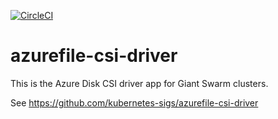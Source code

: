 [![CircleCI](https://circleci.com/gh/giantswarm/azurefile-csi-driver-app/tree/main.svg?style=svg)](https://circleci.com/gh/giantswarm/azurefile-csi-driver-app/tree/main)

# azurefile-csi-driver

This is the Azure Disk CSI driver app for Giant Swarm clusters.

See https://github.com/kubernetes-sigs/azurefile-csi-driver
